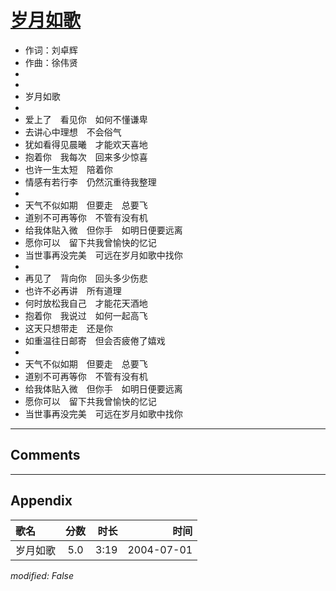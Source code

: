 # [岁月如歌](https://music.163.com/song?id=66407)

* 作词：刘卓辉
* 作曲：徐伟贤
*
*
* 岁月如歌
* 
* 爱上了　看见你　如何不懂谦卑
* 去讲心中理想　不会俗气
* 犹如看得见晨曦　才能欢天喜地
* 抱着你　我每次　回来多少惊喜
* 也许一生太短　陪着你
* 情感有若行李　仍然沉重待我整理
* 
* 天气不似如期　但要走　总要飞
* 道别不可再等你　不管有没有机
* 给我体贴入微　但你手　如明日便要远离
* 愿你可以　留下共我曾愉快的忆记
* 当世事再没完美　可远在岁月如歌中找你
* 
* 再见了　背向你　回头多少伤悲
* 也许不必再讲　所有道理
* 何时放松我自己　才能花天酒地
* 抱着你　我说过　如何一起高飞
* 这天只想带走　还是你
* 如重温往日邮寄　但会否疲倦了嬉戏
* 
* 天气不似如期　但要走　总要飞
* 道别不可再等你　不管有没有机
* 给我体贴入微　但你手　如明日便要远离
* 愿你可以　留下共我曾愉快的忆记
* 当世事再没完美　可远在岁月如歌中找你


---

## Comments


---

## Appendix

|歌名|分数|时长|时间|
|:---|:---:|---:|---:|
|岁月如歌|5.0|3:19|2004-07-01

*modified: False*